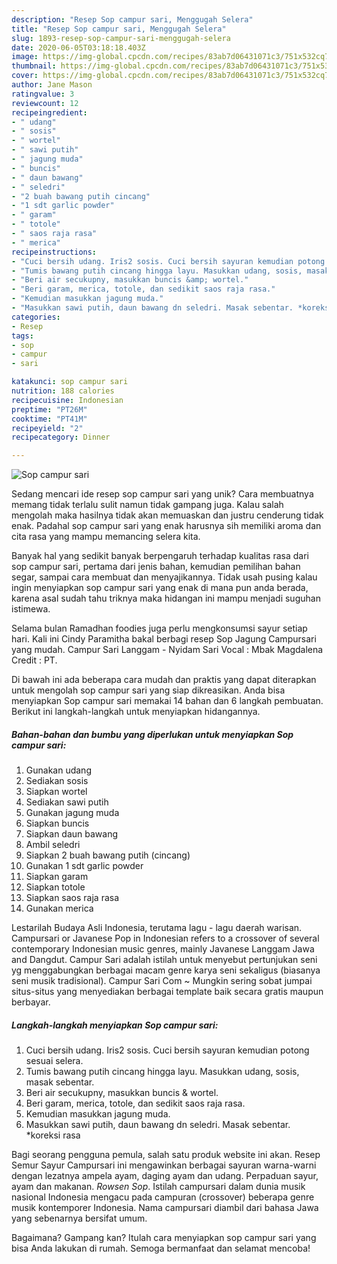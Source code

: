 ```yaml
---
description: "Resep Sop campur sari, Menggugah Selera"
title: "Resep Sop campur sari, Menggugah Selera"
slug: 1893-resep-sop-campur-sari-menggugah-selera
date: 2020-06-05T03:18:18.403Z
image: https://img-global.cpcdn.com/recipes/83ab7d06431071c3/751x532cq70/sop-campur-sari-foto-resep-utama.jpg
thumbnail: https://img-global.cpcdn.com/recipes/83ab7d06431071c3/751x532cq70/sop-campur-sari-foto-resep-utama.jpg
cover: https://img-global.cpcdn.com/recipes/83ab7d06431071c3/751x532cq70/sop-campur-sari-foto-resep-utama.jpg
author: Jane Mason
ratingvalue: 3
reviewcount: 12
recipeingredient:
- " udang"
- " sosis"
- " wortel"
- " sawi putih"
- " jagung muda"
- " buncis"
- " daun bawang"
- " seledri"
- "2 buah bawang putih cincang"
- "1 sdt garlic powder"
- " garam"
- " totole"
- " saos raja rasa"
- " merica"
recipeinstructions:
- "Cuci bersih udang. Iris2 sosis. Cuci bersih sayuran kemudian potong sesuai selera."
- "Tumis bawang putih cincang hingga layu. Masukkan udang, sosis, masak sebentar."
- "Beri air secukupny, masukkan buncis &amp; wortel."
- "Beri garam, merica, totole, dan sedikit saos raja rasa."
- "Kemudian masukkan jagung muda."
- "Masukkan sawi putih, daun bawang dn seledri. Masak sebentar. *koreksi rasa"
categories:
- Resep
tags:
- sop
- campur
- sari

katakunci: sop campur sari 
nutrition: 188 calories
recipecuisine: Indonesian
preptime: "PT26M"
cooktime: "PT41M"
recipeyield: "2"
recipecategory: Dinner

---
```



![Sop campur sari](https://img-global.cpcdn.com/recipes/83ab7d06431071c3/751x532cq70/sop-campur-sari-foto-resep-utama.jpg)

Sedang mencari ide resep sop campur sari yang unik? Cara membuatnya memang tidak terlalu sulit namun tidak gampang juga. Kalau salah mengolah maka hasilnya tidak akan memuaskan dan justru cenderung tidak enak. Padahal sop campur sari yang enak harusnya sih memiliki aroma dan cita rasa yang mampu memancing selera kita.

Banyak hal yang sedikit banyak berpengaruh terhadap kualitas rasa dari sop campur sari, pertama dari jenis bahan, kemudian pemilihan bahan segar, sampai cara membuat dan menyajikannya. Tidak usah pusing kalau ingin menyiapkan sop campur sari yang enak di mana pun anda berada, karena asal sudah tahu triknya maka hidangan ini mampu menjadi suguhan istimewa.

Selama bulan Ramadhan foodies juga perlu mengkonsumsi sayur setiap hari. Kali ini Cindy Paramitha bakal berbagi resep Sop Jagung Campursari yang mudah. Campur Sari Langgam - Nyidam Sari Vocal : Mbak Magdalena Credit : PT.


Di bawah ini ada beberapa cara mudah dan praktis yang dapat diterapkan untuk mengolah sop campur sari yang siap dikreasikan. Anda bisa menyiapkan Sop campur sari memakai 14 bahan dan 6 langkah pembuatan. Berikut ini langkah-langkah untuk menyiapkan hidangannya.

<!--inarticleads1-->

##### Bahan-bahan dan bumbu yang diperlukan untuk menyiapkan Sop campur sari:

1. Gunakan  udang
1. Sediakan  sosis
1. Siapkan  wortel
1. Sediakan  sawi putih
1. Gunakan  jagung muda
1. Siapkan  buncis
1. Siapkan  daun bawang
1. Ambil  seledri
1. Siapkan 2 buah bawang putih (cincang)
1. Gunakan 1 sdt garlic powder
1. Siapkan  garam
1. Siapkan  totole
1. Siapkan  saos raja rasa
1. Gunakan  merica


Lestarilah Budaya Asli Indonesia, terutama lagu - lagu daerah warisan. Campursari or Javanese Pop in Indonesian refers to a crossover of several contemporary Indonesian music genres, mainly Javanese Langgam Jawa and Dangdut. Campur Sari adalah istilah untuk menyebut pertunjukan seni yg menggabungkan berbagai macam genre karya seni sekaligus (biasanya seni musik tradisional). Campur Sari Com ~ Mungkin sering sobat jumpai situs-situs yang menyediakan berbagai template baik secara gratis maupun berbayar. 

<!--inarticleads2-->

##### Langkah-langkah menyiapkan Sop campur sari:

1. Cuci bersih udang. Iris2 sosis. Cuci bersih sayuran kemudian potong sesuai selera.
1. Tumis bawang putih cincang hingga layu. Masukkan udang, sosis, masak sebentar.
1. Beri air secukupny, masukkan buncis &amp; wortel.
1. Beri garam, merica, totole, dan sedikit saos raja rasa.
1. Kemudian masukkan jagung muda.
1. Masukkan sawi putih, daun bawang dn seledri. Masak sebentar. *koreksi rasa


Bagi seorang pengguna pemula, salah satu produk website ini akan. Resep Semur Sayur Campursari ini mengawinkan berbagai sayuran warna-warni dengan lezatnya ampela ayam, daging ayam dan udang. Perpaduan sayur, ayam dan makanan. _Rowsen Sop_. Istilah campursari dalam dunia musik nasional Indonesia mengacu pada campuran (crossover) beberapa genre musik kontemporer Indonesia. Nama campursari diambil dari bahasa Jawa yang sebenarnya bersifat umum. 

Bagaimana? Gampang kan? Itulah cara menyiapkan sop campur sari yang bisa Anda lakukan di rumah. Semoga bermanfaat dan selamat mencoba!
